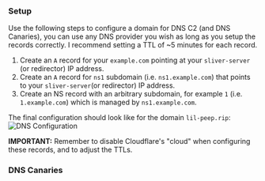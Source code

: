 ### Setup

Use the following steps to configure a domain for DNS C2 (and DNS Canaries), you can use any DNS provider you wish as long as you setup the records correctly. I recommend setting a TTL of ~5 minutes for each record.

1. Create an `A` record for your `example.com` pointing at your `sliver-server` (or redirector) IP address.
2. Create an `A` record for `ns1` subdomain (i.e. `ns1.example.com`) that points to your `sliver-server`(or redirector) IP address.
3. Create an NS record with an arbitrary subdomain, for example `1` (i.e. `1.example.com`) which is managed by `ns1.example.com`.

The final configuration should look like for the domain `lil-peep.rip`:
![DNS Configuration](https://i.imgur.com/hpOnGJp.png)


__IMPORTANT:__ Remember to disable Cloudflare's "cloud" when configuring these records, and to adjust the TTLs.


### DNS Canaries
